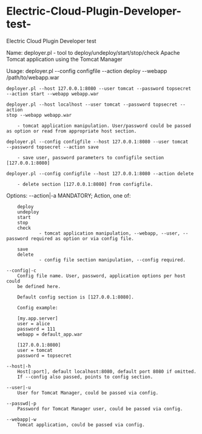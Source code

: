 # Electric-Cloud-Plugin-Developer-test-
Electric Cloud Plugin Developer test 

Name:
    deployer.pl - tool to deploy/undeploy/start/stop/check Apache Tomcat
    application using the Tomcat Manager

Usage:
    deployer.pl --config configfile --action deploy --webapp
    /path/to/webapp.war

    deployer.pl --host 127.0.0.1:8080 --user tomcat --password topsecret
    --action start --webapp webapp.war

    deployer.pl --host localhost --user tomcat --password topsecret --action
    stop --webapp webapp.war

        - tomcat application manipulation. User/password could be passed as option or read from appropriate host section.

    deployer.pl --config configfile --host 127.0.0.1:8080 --user tomcat
    --password topsecret --action save

        - save user, password parameters to configfile section [127.0.0.1:8080]

    deployer.pl --config configfile --host 127.0.0.1:8080 --action delete

        - delete section [127.0.0.1:8080] from configfile.

Options:
    --action|-a
        MANDATORY; Action, one of:

        deploy
        undeploy
        start
        stop
        check
                - tomcat application manipulation, --webapp, --user, --password required as option or via config file.

        save
        delete
                - config file section manipulation, --config required.

    --config|-c
        Config file name. User, password, application options per host could
        be defined here.

        Default config section is [127.0.0.1:8080].

        Config example:

        [my.app.server]
        user = alice
        password = 111
        webapp = default_app.war

        [127.0.0.1:8080]
        user = tomcat
        password = topsecret

    --host|-h
        Host[:port], default localhost:8080, default port 8080 if omitted.
        If --config also passed, points to config section.

    --user|-u
        User for Tomcat Manager, could be passed via config.

    --passwd|-p
        Password for Tomcat Manager user, could be passed via config.

    --webapp|-w
        Tomcat application, could be passed via config.


